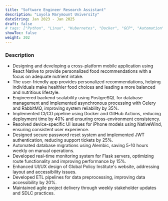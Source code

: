 ```yaml
---
title: "Software Engineer Research Assistant"
description: "Loyola Marymount University"
dateString: Jan 2023 - Jan 2025
draft: false
# tags: ["Python", "Linux", "Kubernetes", "Docker", "GCP", "Automation", "FastAPI"]
showToc: false
weight: 302
---
```


### Description

- Designing and developing a cross-platform mobile application using React Native to provide personalized food recommendations with a focus on adequate nutrient intake.
- The user-friendly app provides personalized recommendations, helping individuals make healthier food choices and leading a more balanced and nutritious lifestyle.
- Engineered backend scalability using PostgreSQL for database management and implemented asynchronous processing with Celery and
  RabbitMQ, improving system reliability by 35%.
- Implemented CI/CD pipeline using Docker and GitHub Actions, reducing deployment time by 40% and ensuring cross-environment consistency.
- Resolved device-specific UI issues for iPhone models using NativeWind, ensuring consistent user experience.
- Designed secure password reset system and implemented JWT authentication, reducing support tickets by 25%.
- Automated database migrations using Alembic, saving 5-10 hours weekly on manual operations.
- Developed real-time monitoring system for Flask servers, optimizing route functionality and improving performance by 15%.
- Enhanced UI/UX design of Global Policy Institute's website, addressing layout and accessibility issues.
- Developed ETL pipelines for data preprocessing, improving data accessibility by 20%.
- Maintained agile project delivery through weekly stakeholder updates and SDLC practices.
